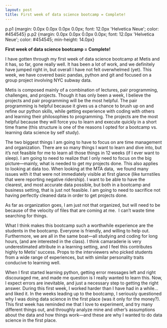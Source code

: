 ```yaml
---
layout: post
title: First week of data science bootcamp = Complete!
---
```

p.p1 {margin: 0.0px 0.0px 0.0px 0.0px; font: 12.0px 'Helvetica Neue'; color: #454545}
p.p2 {margin: 0.0px 0.0px 0.0px 0.0px; font: 12.0px 'Helvetica Neue'; color: #454545; min-height: 14.0px}

**First week of data science bootcamp = Complete!**

I have gotten through my first week of data science bootcamp at Metis and it has, so far, gone really well. It has been a lot of work, and we definitely have jumped right in, but overall I have not felt overwhelmed (yet). This week, we have covered basic pandas, python and git and focused on a group project involving NYC subway data.

Metis is composed mainly of a combination of lectures, pair programming, challenges, and projects. Though it has only been a week, I believe the projects and pair programming will be the most helpful. The pair programming is helpful because it gives us a chance to brush up on and refine our python skills, while getting experience with coding with others and learning their philosophies to programming. The projects are the most helpful because they will force you to learn and execute quickly in a short time frame (this structure is one of the reasons I opted for a bootcamp vs. learning data science by self study).

The two biggest things I am going to have to focus on are time management and organization. There are so many things I want to learn and dive into, but it’s not feasible for me to learn all those things in 12 weeks (if I ever want to sleep). I am going to need to realize that I only need to focus on the big picture—mainly, what is needed to get my projects done. This also applies to looking at data too. When looking at the MTA data,  we found many issues with it that were not immediately visible at first glance (like turnstiles that were reporting negative ridership). I want to be able to have the clearest, and most accurate data possible, but both in a bootcamp and business setting, that is just not feasible. I am going to need to sacrifice not having perfectly cleaned data in order to get projects done. 

As far as organization goes, I am just not that organized, but will need to be because of the velocity of files that are coming at me.  I can’t waste time searching for things. 

What I think makes this bootcamp such a worthwhile experience are the students in the bootcamp. Everyone is friendly, and willing to help out. Furthermore, we are all in the same boat—all studying and coding for long hours, (and are interested in the class). I think camaraderie is very underestimated attribute in a learning setting, and I feel this contributes highly to Metis’ success. Props to the interviewers who picked students from a wide range of experiences, but with similar personality traits conducive to learning well.

When I first started learning python, getting error messages left and right discouraged me, and made me question is I really wanted to learn this. Now, I expect errors are inevitable, and just a necessary step to getting the right answer. During this first week, I worked harder than I have had in a while…and liked it. In the weeks leading up to the bootcamp, I seriously questioned why I was doing data science in the first place (was it only for the money?). This first week has reminded me that I love to experiment, and try many different things out, and throughly analyze mine and other’s assumptions about the data and how things work—and these are why I wanted to do data science in the first place.
